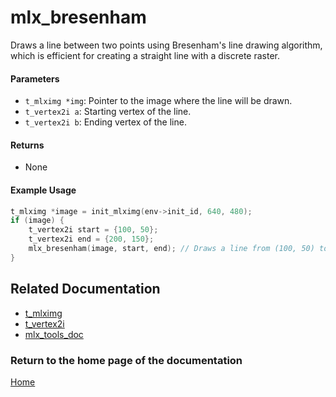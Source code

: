 # mlx_bresenham
Draws a line between two points using Bresenham's line drawing algorithm, which is efficient for creating a straight line with a discrete raster.

#### Parameters
- `t_mlximg *img`: Pointer to the image where the line will be drawn.
- `t_vertex2i a`: Starting vertex of the line.
- `t_vertex2i b`: Ending vertex of the line.

#### Returns
- None

#### Example Usage
```c
t_mlximg *image = init_mlximg(env->init_id, 640, 480);
if (image) {
    t_vertex2i start = {100, 50};
    t_vertex2i end = {200, 150};
    mlx_bresenham(image, start, end); // Draws a line from (100, 50) to (200, 150)
}
```

## Related Documentation
- [t_mlximg](./t_mlximg.md)
- [t_vertex2i](../vertex/vertex2i/vertex2i.md)
- [mlx_tools_doc](./mlx-tools-doc.md)

### Return to the home page of the documentation
[Home](../home.md)
